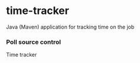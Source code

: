 # time-tracker
Java (Maven) application for tracking time on the job

### Poll source control

Time tracker
